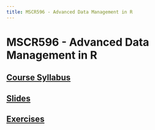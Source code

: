 ```yaml
---
title: MSCR596 - Advanced Data Management in R
---
```


# MSCR596 - Advanced Data Management in R

## [Course Syllabus](syllabus.html)

## [Slides](https://cdn.rawgit.com/advdatamgmt/slides/1103ce0209f587f857e5dc90e3e09a3059269170/index.html)

## [Exercises](https://cdn.rawgit.com/advdatamgmt/exercises/713d3a1bdee799c0e53834ec20b5b0c9d682c0ca/html/index.html)
